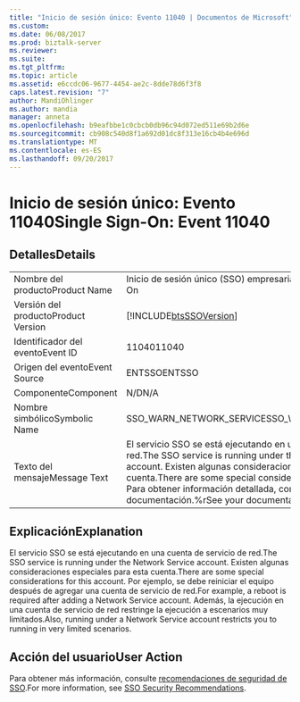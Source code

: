 ```yaml
---
title: "Inicio de sesión único: Evento 11040 | Documentos de Microsoft"
ms.custom: 
ms.date: 06/08/2017
ms.prod: biztalk-server
ms.reviewer: 
ms.suite: 
ms.tgt_pltfrm: 
ms.topic: article
ms.assetid: e6ccdc06-9677-4454-ae2c-8dde78d6f3f8
caps.latest.revision: "7"
author: MandiOhlinger
ms.author: mandia
manager: anneta
ms.openlocfilehash: b9eafbbe1c0cbcb0db96c94d072ed511e69b2d6e
ms.sourcegitcommit: cb908c540d8f1a692d01dc8f313e16cb4b4e696d
ms.translationtype: MT
ms.contentlocale: es-ES
ms.lasthandoff: 09/20/2017
---
```

# <a name="single-sign-on-event-11040"></a><span data-ttu-id="75227-102">Inicio de sesión único: Evento 11040</span><span class="sxs-lookup"><span data-stu-id="75227-102">Single Sign-On: Event 11040</span></span>
## <a name="details"></a><span data-ttu-id="75227-103">Detalles</span><span class="sxs-lookup"><span data-stu-id="75227-103">Details</span></span>  
  
|||  
|-|-|  
|<span data-ttu-id="75227-104">Nombre del producto</span><span class="sxs-lookup"><span data-stu-id="75227-104">Product Name</span></span>|<span data-ttu-id="75227-105">Inicio de sesión único (SSO) empresarial</span><span class="sxs-lookup"><span data-stu-id="75227-105">Enterprise Single Sign-On</span></span>|  
|<span data-ttu-id="75227-106">Versión del producto</span><span class="sxs-lookup"><span data-stu-id="75227-106">Product Version</span></span>|[!INCLUDE[btsSSOVersion](../includes/btsssoversion-md.md)]|  
|<span data-ttu-id="75227-107">Identificador del evento</span><span class="sxs-lookup"><span data-stu-id="75227-107">Event ID</span></span>|<span data-ttu-id="75227-108">11040</span><span class="sxs-lookup"><span data-stu-id="75227-108">11040</span></span>|  
|<span data-ttu-id="75227-109">Origen del evento</span><span class="sxs-lookup"><span data-stu-id="75227-109">Event Source</span></span>|<span data-ttu-id="75227-110">ENTSSO</span><span class="sxs-lookup"><span data-stu-id="75227-110">ENTSSO</span></span>|  
|<span data-ttu-id="75227-111">Componente</span><span class="sxs-lookup"><span data-stu-id="75227-111">Component</span></span>|<span data-ttu-id="75227-112">N/D</span><span class="sxs-lookup"><span data-stu-id="75227-112">N/A</span></span>|  
|<span data-ttu-id="75227-113">Nombre simbólico</span><span class="sxs-lookup"><span data-stu-id="75227-113">Symbolic Name</span></span>|<span data-ttu-id="75227-114">SSO_WARN_NETWORK_SERVICE</span><span class="sxs-lookup"><span data-stu-id="75227-114">SSO_WARN_NETWORK_SERVICE</span></span>|  
|<span data-ttu-id="75227-115">Texto del mensaje</span><span class="sxs-lookup"><span data-stu-id="75227-115">Message Text</span></span>|<span data-ttu-id="75227-116">El servicio SSO se está ejecutando en una cuenta de servicio de red.</span><span class="sxs-lookup"><span data-stu-id="75227-116">The SSO service is running under the Network Service account.</span></span> <span data-ttu-id="75227-117">Existen algunas consideraciones especiales para esta cuenta.</span><span class="sxs-lookup"><span data-stu-id="75227-117">There are some special considerations for this account.</span></span> <span data-ttu-id="75227-118">Para obtener información detallada, consulte la documentación.%r</span><span class="sxs-lookup"><span data-stu-id="75227-118">See your documentation for details.%r</span></span>|  
  
## <a name="explanation"></a><span data-ttu-id="75227-119">Explicación</span><span class="sxs-lookup"><span data-stu-id="75227-119">Explanation</span></span>  
 <span data-ttu-id="75227-120">El servicio SSO se está ejecutando en una cuenta de servicio de red.</span><span class="sxs-lookup"><span data-stu-id="75227-120">The SSO service is running under the Network Service account.</span></span> <span data-ttu-id="75227-121">Existen algunas consideraciones especiales para esta cuenta.</span><span class="sxs-lookup"><span data-stu-id="75227-121">There are some special considerations for this account.</span></span> <span data-ttu-id="75227-122">Por ejemplo, se debe reiniciar el equipo después de agregar una cuenta de servicio de red.</span><span class="sxs-lookup"><span data-stu-id="75227-122">For example, a reboot is required after adding a Network Service account.</span></span> <span data-ttu-id="75227-123">Además, la ejecución en una cuenta de servicio de red restringe la ejecución a escenarios muy limitados.</span><span class="sxs-lookup"><span data-stu-id="75227-123">Also, running under a Network Service account restricts you to running in very limited scenarios.</span></span>  
  
## <a name="user-action"></a><span data-ttu-id="75227-124">Acción del usuario</span><span class="sxs-lookup"><span data-stu-id="75227-124">User Action</span></span>  
 <span data-ttu-id="75227-125">Para obtener más información, consulte [recomendaciones de seguridad de SSO](../core/sso-security-recommendations.md).</span><span class="sxs-lookup"><span data-stu-id="75227-125">For more information, see [SSO Security Recommendations](../core/sso-security-recommendations.md).</span></span>